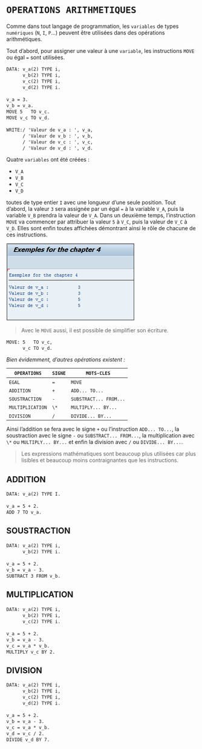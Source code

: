 # **`OPERATIONS ARITHMETIQUES`**

Comme dans tout langage de programmation, les `variables` de types `numériques` (`N`, `I`, `P`...) peuvent être utilisées dans des opérations arithmétiques.

Tout d’abord, pour assigner une valeur à une `variable`, les instructions `MOVE` ou égal `=` sont utilisées.

```JS
DATA: v_a(2) TYPE i,
      v_b(2) TYPE i,
      v_c(2) TYPE i,
      v_d(2) TYPE i.

v_a = 3.
v_b = v_a.
MOVE 5   TO v_c.
MOVE v_c TO v_d.

WRITE:/ 'Valeur de v_a : ', v_a,
      / 'Valeur de v_b : ', v_b,
      / 'Valeur de v_c : ', v_c,
      / 'Valeur de v_d : ', v_d.
```

Quatre `variables` ont été créées :

- `V_A`
- `V_B`
- `V_C`
- `V_D`

toutes de type entier `I` avec une longueur d’une seule position. Tout d’abord, la valeur `3` sera assignée par un égal `=` à la variable `V_A`, puis la variable `V_B` prendra la valeur de `V_A`. Dans un deuxième temps, l’instruction `MOVE` va commencer par attribuer la valeur `5` à `V_C`, puis la valeur de `V_C` à `V_D`. Elles sont enfin toutes affichées démontrant ainsi le rôle de chacune de ces instructions.

![](../00_Ressources/99_03_01.png)

> Avec le `MOVE` aussi, il est possible de simplifier son écriture.

```JS
MOVE: 5   TO v_c,
      v_c TO v_d.
```

_Bien évidemment, d’autres opérations existent :_

| `OPERATIONS`     | `SIGNE` | `MOTS-CLES`            |
| ---------------- | ------- | ---------------------- |
| `EGAL`           | `=`     | `MOVE`                 |
| `ADDITION`       | `+`     | `ADD... TO...`         |
| `SOUSTRACTION`   | `-`     | `SUBSTRACT... FROM...` |
| `MULTIPLICATION` | `\*`    | `MULTIPLY... BY...`    |
| `DIVISION`       | `/`     | `DIVIDE... BY...`      |

Ainsi l’addition se fera avec le signe `+` ou l’instruction `ADD... TO...`, la soustraction avec le signe `-` ou `SUBSTRACT... FROM...`, la multiplication avec `\*` ou `MULTIPLY... BY...` et enfin la division avec `/` ou `DIVIDE... BY...`.

> Les expressions mathématiques sont beaucoup plus utilisées car plus lisibles et beaucoup moins contraignantes que les instructions.

## **ADDITION**

```JS
DATA: v_a(2) TYPE I.

v_a = 5 + 2.
ADD 7 TO v_a.
```

## **SOUSTRACTION**

```JS
DATA: v_a(2) TYPE i,
      v_b(2) TYPE i.

v_a = 5 + 2.
v_b = v_a - 3.
SUBTRACT 3 FROM v_b.
```

## **MULTIPLICATION**

```JS
DATA: v_a(2) TYPE i,
      v_b(2) TYPE i,
      v_c(2) TYPE i.

v_a = 5 + 2.
v_b = v_a - 3.
v_c = v_a * v_b.
MULTIPLY v_c BY 2.
```

## **DIVISION**

```JS
DATA: v_a(2) TYPE i,
      v_b(2) TYPE i,
      v_c(2) TYPE i,
      v_d(2) TYPE i.

v_a = 5 + 2.
v_b = v_a - 3.
v_c = v_a * v_b.
v_d = v_c / 2.
DIVIDE v_d BY 7.
```
